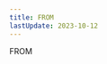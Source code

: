 ```yaml
---
title: FROM
lastUpdate: 2023-10-12
---
```


<script>
    import DuckDbInstantiator from "$lib/components/DuckDBInstantiator.svelte";
    import DuckDBEditor from "$lib/components/DuckDBEditor.svelte";

    let connProm;
    let dbInit;
    let query =
`
SELECT 1,2,3,4
`;

let query2 =
`
SELECT 1,2,3
`;

</script>

<DuckDbInstantiator bind:connProm bind:dbInit />

FROM

<DuckDBEditor value={query2} bind:connProm bind:dbInit />

<DuckDBEditor value='SELECT 1' bind:connProm bind:dbInit />

